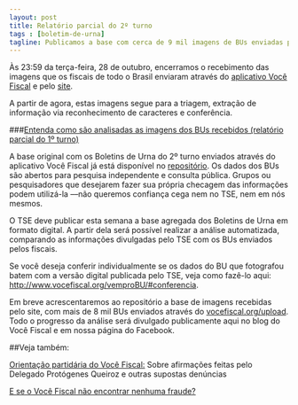 ```yaml
---
layout: post
title: Relatório parcial do 2º turno
tags : [boletim-de-urna]
tagline: Publicamos a base com cerca de 9 mil imagens de BUs enviadas pelo app Você Fiscal
---
```

Às 23:59 da terça-feira, 28 de outubro, encerramos o recebimento das imagens que os fiscais de todo o Brasil enviaram através do [aplicativo Você Fiscal](https://play.google.com/store/apps/details?id=org.vocefiscal) e pelo [site](vocefiscal.org/upload).

A partir de agora, estas imagens segue para a triagem, extração de informação via reconhecimento de caracteres e conferência.

###[Entenda como são analisadas as imagens dos BUs recebidos (relatório parcial do 1º turno)](http://www.vocefiscal.org/blog/atualizacao-de-progresso/)

A base original com os Boletins de Urna do 2º turno enviados através do aplicativo Você Fiscal já está disponível no [repositório](https://github.com/vocefiscal/vocefiscal-backend). Os dados dos BUs são abertos para pesquisa independente e consulta pública. Grupos ou pesquisadores que desejarem fazer sua própria checagem das informações podem utilizá-la ––não queremos confiança cega nem no TSE, nem em nós mesmos.

O TSE deve publicar esta semana a base agregada dos Boletins de Urna em formato digital. A partir dela será possível realizar a análise automatizada, comparando as informações divulgadas pelo TSE com os BUs enviados pelos fiscais.

Se você deseja conferir individualmente se os dados do BU que fotografou batem com a versão digital publicada pelo TSE, veja como fazê-lo aqui: http://www.vocefiscal.org/vemproBU/#conferencia.

Em breve acrescentaremos ao repositório a base de imagens recebidas pelo site, com mais de 8 mil BUs enviados através do [vocefiscal.org/upload](vocefiscal.org/upload). Todo o progresso da análise será divulgado publicamente aqui no blog do Você Fiscal e em nossa página do Facebook.

##Veja também:

[Orientação partidária do Você Fiscal:](http://www.vocefiscal.org/blog/orientacao-partidaria-do-voce-fiscal/) Sobre afirmações feitas pelo Delegado Protógenes Queiroz e outras supostas denúncias

[E se o Você Fiscal não encontrar nenhuma fraude?](http://www.vocefiscal.org/blog/e-se-o-voce-fiscal-nao-encontrar-nenhuma-fraude/)
